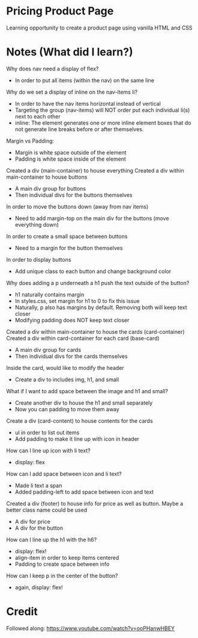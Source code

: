 # Pricing Product Page
Learning opportunity to create a product page using vanilla HTML and CSS

# Notes (What did I learn?)
Why does nav need a display of flex?
- In order to put all items (within the nav) on the same line

Why do we set a display of inline on the nav-items li?
- In order to have the nav items horizontal instead of vertical
- Targeting the group (nav-items) will NOT order put each individual li(s) next to each other
- inline: The element generates one or more inline element boxes that do not generate line breaks before or after themselves. 

Margin vs Padding:
- Margin is white space outside of the element
- Padding is white space inside of the element

Created a div (main-container) to house everything
Created a div within main-container to house buttons
- A main div group for buttons
- Then individual divs for the buttons themselves

In order to move the buttons down (away from nav items)
- Need to add margin-top on the main div for the buttons (move everything down)

In order to create a small space between buttons
- Need to a margin for the button themselves

In order to display buttons
- Add unique class to each button and change background color

Why does adding a p underneath a h1 push the text outside of the button?
- h1 naturally contains margin
- In styles.css, set margin for h1 to 0 to fix this issue
- Naturally, p also has margins by default. Removing both will keep text closer
- Modifying padding does NOT keep text closer

Created a div within main-container to house the cards (card-container)
Created a div within card-container for each card (base-card)
- A main div group for cards
- Then individual divs for the cards themselves

Inside the card, would like to modify the header
- Create a div to includes img, h1, and small

What if I want to add space between the image and h1 and small?
- Create another div to house the h1 and small separately
- Now you can padding to move them away

Create a div (card-content) to house contents for the cards
- ul in order to  list out items
- Add padding to make it line up with icon in header

How can I line up icon with li text?
- display: flex

How can I add space between icon and li text?
- Made li text a span
- Added padding-left to add space between icon and text

Created a div (footer) to house info for price as well as button. Maybe a better class name could be used
- A div for price
- A div for the button

How can I line up the h1 with the h6?
- display: flex!
- align-item in order to keep items centered
- Padding to create space between info

How can I keep p in the center of the button?
- again, display: flex!

# Credit
Followed along: https://www.youtube.com/watch?v=ooPHanwHBEY
